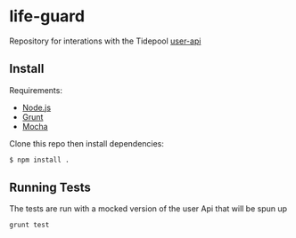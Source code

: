 life-guard
===========

Repository for interations with the Tidepool [user-api](https://github.com/tidepool-org/user-api)

## Install

Requirements:

- [Node.js](http://nodejs.org/)
- [Grunt](http://gruntjs.com/getting-started)
- [Mocha](http://visionmedia.github.io/mocha/)

Clone this repo then install dependencies:

```bash
$ npm install .
```

## Running Tests

The tests are run with a mocked version of the user Api that will be spun up

```bash
grunt test
```